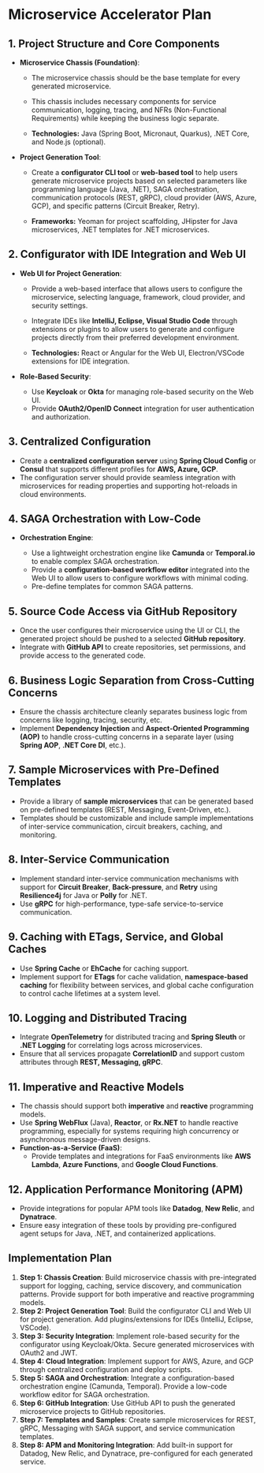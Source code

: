 Microservice Accelerator Plan
=============================

1\. Project Structure and Core Components
-----------------------------------------

*   **Microservice Chassis (Foundation)**:

    * The microservice chassis should be the base template for every generated microservice.
    * This chassis includes necessary components for service communication, logging, tracing, and NFRs (Non-Functional Requirements) while keeping the business logic separate.

    * **Technologies:** Java (Spring Boot, Micronaut, Quarkus), .NET Core, and Node.js (optional).

*   **Project Generation Tool**:

    * Create a **configurator CLI tool** or **web-based tool** to help users generate microservice projects based on selected parameters like programming language (Java, .NET), SAGA orchestration, communication protocols (REST, gRPC), cloud provider (AWS, Azure, GCP), and specific patterns (Circuit Breaker, Retry).

    * **Frameworks:** Yeoman for project scaffolding, JHipster for Java microservices, .NET templates for .NET microservices.


2\. Configurator with IDE Integration and Web UI
------------------------------------------------

*   **Web UI for Project Generation**:

    * Provide a web-based interface that allows users to configure the microservice, selecting language, framework, cloud provider, and security settings.

    * Integrate IDEs like **IntelliJ, Eclipse, Visual Studio Code** through extensions or plugins to allow users to generate and configure projects directly from their preferred development environment.

    * **Technologies:** React or Angular for the Web UI, Electron/VSCode extensions for IDE integration.

*   **Role-Based Security**:

    * Use **Keycloak** or **Okta** for managing role-based security on the Web UI.
    * Provide **OAuth2/OpenID Connect** integration for user authentication and authorization.


3\. Centralized Configuration
-----------------------------

* Create a **centralized configuration server** using **Spring Cloud Config** or **Consul** that supports different profiles for **AWS, Azure, GCP**. 
* The configuration server should provide seamless integration with microservices for reading properties and supporting hot-reloads in cloud environments.

4\. SAGA Orchestration with Low-Code
------------------------------------

*   **Orchestration Engine**:

    * Use a lightweight orchestration engine like **Camunda** or **Temporal.io** to enable complex SAGA orchestration.
    * Provide a **configuration-based workflow editor** integrated into the Web UI to allow users to configure workflows with minimal coding. 
    * Pre-define templates for common SAGA patterns.


5\. Source Code Access via GitHub Repository
--------------------------------------------

* Once the user configures their microservice using the UI or CLI, the generated project should be pushed to a selected **GitHub repository**.
* Integrate with **GitHub API** to create repositories, set permissions, and provide access to the generated code.

6\. Business Logic Separation from Cross-Cutting Concerns
---------------------------------------------------------

* Ensure the chassis architecture cleanly separates business logic from concerns like logging, tracing, security, etc.
* Implement **Dependency Injection** and **Aspect-Oriented Programming (AOP)** to handle cross-cutting concerns in a separate layer (using **Spring AOP**, **.NET Core DI**, etc.).

7\. Sample Microservices with Pre-Defined Templates
---------------------------------------------------

* Provide a library of **sample microservices** that can be generated based on pre-defined templates (REST, Messaging, Event-Driven, etc.).
* Templates should be customizable and include sample implementations of inter-service communication, circuit breakers, caching, and monitoring.

8\. Inter-Service Communication
-------------------------------

* Implement standard inter-service communication mechanisms with support for **Circuit Breaker**, **Back-pressure**, and **Retry** using **Resilience4j** for Java or **Polly** for .NET. 
* Use **gRPC** for high-performance, type-safe service-to-service communication.

9\. Caching with ETags, Service, and Global Caches
--------------------------------------------------

* Use **Spring Cache** or **EhCache** for caching support.
* Implement support for **ETags** for cache validation, **namespace-based caching** for flexibility between services, and global cache configuration to control cache lifetimes at a system level.

10\. Logging and Distributed Tracing
------------------------------------

* Integrate **OpenTelemetry** for distributed tracing and **Spring Sleuth** or **.NET Logging** for correlating logs across microservices.
* Ensure that all services propagate **CorrelationID** and support custom attributes through **REST, Messaging, gRPC**.

11\. Imperative and Reactive Models
-----------------------------------
* The chassis should support both **imperative** and **reactive** programming models.
* Use **Spring WebFlux** (Java), **Reactor**, or **Rx.NET** to handle reactive programming, especially for systems requiring high concurrency or asynchronous message-driven designs.
* **Function-as-a-Service (FaaS)**:
  * Provide templates and integrations for FaaS environments like **AWS Lambda**, **Azure Functions**, and **Google Cloud Functions**.


12\. Application Performance Monitoring (APM)
---------------------------------------------

* Provide integrations for popular APM tools like **Datadog**, **New Relic**, and **Dynatrace**. 
* Ensure easy integration of these tools by providing pre-configured agent setups for Java, .NET, and containerized applications.

Implementation Plan
-------------------

1.  **Step 1: Chassis Creation**: Build microservice chassis with pre-integrated support for logging, caching, service discovery, and communication patterns. Provide support for both imperative and reactive programming models.
2.  **Step 2: Project Generation Tool**: Build the configurator CLI and Web UI for project generation. Add plugins/extensions for IDEs (IntelliJ, Eclipse, VSCode).
3.  **Step 3: Security Integration**: Implement role-based security for the configurator using Keycloak/Okta. Secure generated microservices with OAuth2 and JWT.
4.  **Step 4: Cloud Integration**: Implement support for AWS, Azure, and GCP through centralized configuration and deploy scripts.
5.  **Step 5: SAGA and Orchestration**: Integrate a configuration-based orchestration engine (Camunda, Temporal). Provide a low-code workflow editor for SAGA orchestration.
6.  **Step 6: GitHub Integration**: Use GitHub API to push the generated microservice projects to GitHub repositories.
7.  **Step 7: Templates and Samples**: Create sample microservices for REST, gRPC, Messaging with SAGA support, and service communication templates.
8.  **Step 8: APM and Monitoring Integration**: Add built-in support for Datadog, New Relic, and Dynatrace, pre-configured for each generated service.